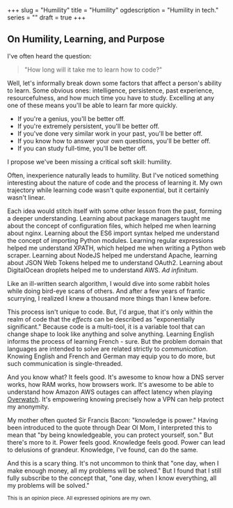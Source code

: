 +++
slug = "Humility"
title = "Humility"
ogdescription = "Humility in tech."
series = ""
draft = true
+++

## On Humility, Learning, and Purpose

I've often heard the question:

> "How long will it take me to learn how to code?" 

Well, let's informally break down some factors that affect a person's ability to learn. Some obvious ones: intelligence, persistence, past experience, resourcefulness, and how much time you have to study. Excelling at any one of these means you'll be able to learn far more quickly.

- If you're a genius, you'll be better off.
- If you're extremely persistent, you'll be better off.
- If you've done very similar work in your past, you'll be better off.
- If you know how to answer your own questions, you'll be better off.
- If you can study full-time, you'll be better off.

I propose we've been missing a critical soft skill: humility.

Often, inexperience naturally leads to humility. But I've noticed something interesting about the nature of code and the process of learning it. My own trajectory while learning code wasn't quite exponential, but it certainly wasn't linear. 

Each idea would stitch itself with some other lesson from the past, forming a deeper understanding. Learning about package managers taught me about the concept of configuration files, which helped me when learning about nginx. Learning about the ES6 import syntax helped me understand the concept of importing Python modules. Learning regular expressions helped me understand XPATH, which helped me when writing a Python web scraper. Learning about NodeJS helped me understand Apache, learning about JSON Web Tokens helped me to understand OAuth2. Learning about DigitalOcean droplets helped me to understand AWS. *Ad infinitum*.

Like an ill-written search algorithm, I would dive into some rabbit holes while doing bird-eye scans of others. And after a few years of frantic scurrying, I realized I knew a thousand more things than I knew before.

This process isn't unique to code. But, I'd argue, that it's only within the realm of code that the *effects* can be described as "exponentially significant." Because code is a multi-tool, it is a variable tool that can change shape to look like anything and solve anything. Learning English informs the process of learning French - sure. But the problem domain that languages are intended to solve are related strictly to *communication*. Knowing English and French and German may equip you to do more, but such communication is single-threaded.

And you know what? It feels good. It's awesome to know how a DNS server works, how RAM works, how browsers work. It's awesome to be able to understand how Amazon AWS outages can affect latency when playing [Overwatch](https://playoverwatch.com/en-us/). It's empowering knowing precisely how a VPN can help protect my anonymity.

My mother often quoted Sir Francis Bacon: "knowledge is power." Having been introduced to the quote through Dear Ol Mom, I interpreted this to mean that "by being knowledgeable, you can protect yourself, son." But there's more to it. Power feels good. Knowledge feels good. Power can lead to delusions of grandeur. Knowledge, I've found, can do the same.

And this is a scary thing. It's not uncommon to think that "one day, when I make enough money, all my problems will be solved." But I found that I still fully subscribe to the concept that, "one day, when I know everything, all my problems will be solved."



<small>This is an opinion piece. All expressed opinions are my own.</small>
